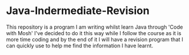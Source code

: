 # Java-Indermediate-Revision
This repository is a program I am writing whilst learn Java through 'Code with Mosh'
I've decided to do it this way while I follow the course as it is more time coding and 
by the end of it I will have a revision program that I can quickly use to help me find the information
I have learnt.
